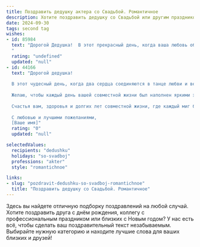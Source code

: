 ```yaml
---
title: Поздравить дедушку актера со Свадьбой. Романтичное
description: Хотите поздравить дедушку со Свадьбой или другим праздником? Наш ИИ создаст незабываемое поздравление, а вы обязательно выделитесь среди других.  
date: 2024-09-30
tags: second tag
wishes:
- id: 85984
  text: "Дорогой Дедушка!  В этот прекрасный день, когда ваша любовь обретает новую, свадебную главу, я хочу пожелать вам бесконечного счастья,  теплоты и нежности. Пусть ваша сцена семейной жизни будет полна ярких эмоций,  захватывающих моментов и бурных, но прекрасных оваций.  Пусть ваш союз будет таким же  волшебным и неповторимым, как лучшие спектакли, в которых вы играли. Счастья вам, дорогой Дедушка, и долгих лет совместной жизни, полной любви!
  "
  rating: "undefined"
  updated: "null"
- id: 44166
  text: "Дорогой дедушка!
  
  В этот чудесный день, когда два сердца соединяются в танце любви и верности, я хочу от всей души поздравить тебя с этой волшебной свадебной церемонией. Как настоящий актер жизни, ты всегда умел верно играть свои роли, будь то в софите театра или в нашей семье.
  
  Желаю, чтобы каждый день вашей совместной жизни был наполнен яркими эмоциями, как лучшие сцены из любимых спектаклей. Пусть ваша любовь будет крепкой и искренней, как лучшие диалоги между героями.
  
  Счастья вам, здоровья и долгих лет совместной жизни, где каждый миг будет написан с заботой и любовью. Вы — настоящая звезда на сцене жизни, и я верю, что впереди вас ждёт множество светлых и радостных моментов.
  
  С любовью и лучшими пожеланиями,
  [Ваше имя]"
  rating: "0"
  updated: "null"

selectedValues:
  recipients: "dedushku"
  holidays: "so-svadboj"
  professions: "akter"
  style: "romantichnoe"

links:
- slug: "pozdravit-dedushku-so-svadboj-romantichnoe"
  title: "Поздравить дедушку со Свадьбой. Романтичное"
---
```


Здесь вы найдете отличную подборку поздравлений на любой случай. 
Хотите поздравить друга с днём рождения, коллегу с профессиональным праздником или близких с Новым годом? У нас есть всё, чтобы сделать ваш поздравительный текст незабываемым. Выбирайте нужную категорию и находите лучшие слова для ваших близких и друзей!
